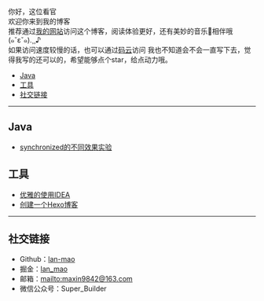 

你好，这位看官  
欢迎你来到我的博客  
推荐通过[我的网站](https://lan-mao.top)访问这个博客，阅读体验更好，还有美妙的音乐🎵相伴哦(๑ˇεˇ๑).¸¸♪  
如果访问速度较慢的话，也可以通过[码云](https://gitee.com/lan-mao/lan-mao)访问
我也不知道会不会一直写下去，觉得我写的还可以的，希望能够点个star，给点动力哦。

- [Java](#Java)
- [工具](#工具)
- [社交链接](#社交链接)

***

## Java

- [synchronized的不同效果实验](page/synchronized的不同效果实验.md)

## 工具

- [优雅的使用IDEA](page/优雅的使用IDEA.md)
- [创建一个Hexo博客](page/创建一个Hexo博客.md)
  
***

## 社交链接

- Github：[lan-mao](https://github.com/lan-mao)
- 掘金：[lan_mao](https://juejin.im/user/57da2824a0bb9f0058849387)
- 邮箱：<mailto:maxin9842@163.com>
- 微信公众号：Super_Builder